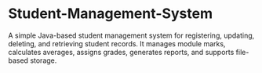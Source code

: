 # Student-Management-System
A simple Java-based student management system for registering, updating, deleting, and retrieving student records. It manages module marks, calculates averages, assigns grades, generates reports, and supports file-based storage.
